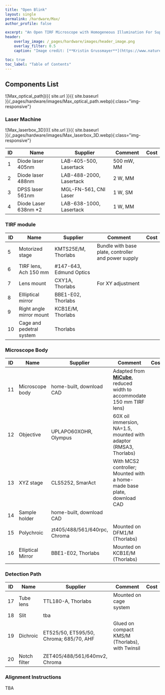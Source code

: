```yaml
---
title: "Open Blink"
layout: single
permalink: /hardware/Max/
author_profile: false

excerpt: "An Open TIRF Microscope with Homogeneous Illumination For Super-resolution Imaging"
header: 
    overlay_image: /_pages/hardware/images/header_image.png
    overlay_filter: 0.5
    caption: "Image credit: [**Kristin Grussmayer**](https://www.nature.com/articles/ncomms6830)"

toc: true
toc_label: "Table of Contents"
---
```

## Components List
![Max_optical_path]({{ site.url }}{{ site.baseurl }}/_pages/hardware/images/Max_optical_path.webp){:class="img-responsive"}

### Laser Machine
![Max_laserbox_3D]({{ site.url }}{{ site.baseurl }}/_pages/hardware/images/Max_laserbox_3D.webp){:class="img-responsive"}

| ID | Name                     | Supplier                | Comment    | Cost |
|----|--------------------------|-------------------------|------------|------|
| 1  | Diode laser 405nm        | LAB-405-500, Lasertack  | 500 mW, MM |      |
| 2  | Diode laser 488nm        | LAB-488-2000, Lasertack | 2 W, MM    |      |
| 3  | DPSS laser 561nm         | MGL-FN-561, CNI Laser   | 1 W, SM    |      |
| 4  | Diode Laser 638nm *2     | LAB-638-1000, Lasertack | 1 W, MM    |      |



### TIRF module

| ID | Name                     | Supplier                | Comment                                             | Cost |
|----|--------------------------|-------------------------|-----------------------------------------------------|------|
| 5  | Motorized stage          | KMTS25E/M, Thorlabs     | Bundle with base plate, controller and power supply |      |
| 6  | TIRF lens, Ach 150 mm    | #147-643, Edmund Optics |                                                     |      |
| 7  | Lens mount               | CXY1A, Thorlabs         | For XY adjustment                                                    |      |
| 8  | Ellliptical mirror       | BBE1-E02, Thorlabs      |                                                     |      |
| 9  | Right angle mirror mount | KCB1E/M, Thorlabs       |                                                     |      |
| 10 | Cage and pedetral system | Thorlabs                |                                                     |      |

### Microscope Body

| ID | Name              | Supplier                     | Comment                                                                                                                     | Cost |
|----|-------------------|------------------------------|-----------------------------------------------------------------------------------------------------------------------------|------|
| 11 | Microscope body   | home-built, download CAD     | Adapted from [**MiCube**](https://hohlbeinlab.github.io/miCube/index.html), reduced width to accommodate 150 mm TIRF lens)  |      |
| 12 | Objective         | UPLAPO60XOHR, Olympus        | 60X oil immersion, NA=1.5, mounted with adaptor (RMSA3, Thorlabs)                                                           |      |
| 13 | XYZ stage         | CLS5252, SmarAct             | With MCS2 controller; Mounted with a home-made base plate, download CAD                                                     |      |
| 14 | Sample holder     | home-built, download CAD     |                                                                                                                             |      |
| 15 | Polychroic        | zt405/488/561/640rpc, Chroma | Mounted on DFM1/M (Thorlabs)                                                                                                |      |
| 16 | Elliptical Mirror | BBE1-E02, Thorlabs           | Mounted on KCB1E/M (Thorlabs)                                                                                               |      |

### Detection Path

| ID | Name         | Supplier                                | Comment                                          | Cost |
|----|--------------|-----------------------------------------|--------------------------------------------------|------|
| 17 | Tube lens    | TTL180-A, Thorlabs                      | Mounted on cage system                           |      |
| 18 | Slit         | tba                                     |                                                  |      |
| 19 | Dichroic     | ET525/50, ET595/50, Chroma; 685/70, AHF | Glued on compact KMS/M (Thorlabs), with Twinsil  |      |
| 20 | Notch filter | ZET405/488/561/640mv2, Chroma           |                                                  |      |

### Alignment Instructions
TBA